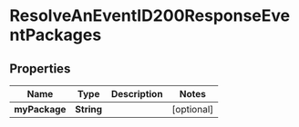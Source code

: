 

# ResolveAnEventID200ResponseEventPackages


## Properties

| Name | Type | Description | Notes |
|------------ | ------------- | ------------- | -------------|
|**myPackage** | **String** |  |  [optional] |




